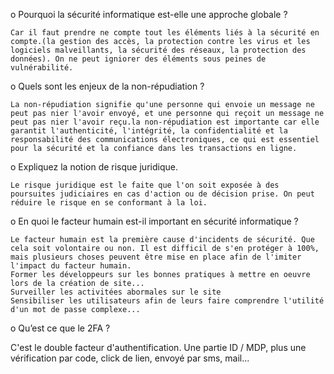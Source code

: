 o Pourquoi la sécurité informatique est-elle une approche globale ?

	Car il faut prendre ne compte tout les éléments liés à la sécurité en compte.(la gestion des accès, la protection contre les virus et les logiciels malveillants, la sécurité des réseaux, la protection des données). On ne peut igniorer des éléments sous peines de vulnérabilité.



o Quels sont les enjeux de la non-répudiation ?

	La non-répudiation signifie qu'une personne qui envoie un message ne peut pas nier l'avoir envoyé, et une personne qui reçoit un message ne peut pas nier l'avoir reçu.la non-répudiation est importante car elle garantit l'authenticité, l'intégrité, la confidentialité et la responsabilité des communications électroniques, ce qui est essentiel pour la sécurité et la confiance dans les transactions en ligne.



o Expliquez la notion de risque juridique.

	Le risque juridique est le faite que l'on soit exposée à des poursuites judiciaires en cas d'action ou de décision prise. On peut réduire le risque en se conformant à la loi.



o En quoi le facteur humain est-il important en sécurité informatique ?

	Le facteur humain est la première cause d'incidents de sécurité. Que cela soit volontaire ou non. Il est difficil de s'en protéger à 100%, mais plusieurs choses peuvent être mise en place afin de l'imiter l'impact du facteur humain.
	Former les développeurs sur les bonnes pratiques à mettre en oeuvre lors de la création de site...
	Surveiller les activitées abormales sur le site
	Sensibiliser les utilisateurs afin de leurs faire comprendre l'utilité d'un mot de passe complexe...



o Qu’est ce que le 2FA ?

C'est le double facteur d'authentification. Une partie ID / MDP, plus une vérification par code, click de lien, envoyé par sms, mail...

